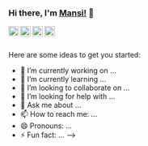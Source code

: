 ### Hi there, I'm [Mansi!](https://pyprogr.github.io) 👋

<a href="https://www.linkedin.com/in/ladyycoder/">
  <img align="left" width="20px" src="https://raw.githubusercontent.com/pyprogr/pyprogr/master/icons/linkedin.svg" />
</a>
<a href="https://www.facebook.com/yeaclassy">
  <img align="left" width="21px" src="https://raw.githubusercontent.com/pyprogr/pyprogr/master/icons/facebook.svg" />
</a>
<a href="https://ladyycoder.wordpress.com/">
  <img align="left" width="21px" src="https://raw.githubusercontent.com/pyprogr/pyprogr/master/icons/wordpress.svg" />
</a>
<a href="https://www.hackerrank.com/Pyprogr">
  <img align="left" width="21px" src="https://raw.githubusercontent.com/pyprogr/pyprogr/master/icons/iconfinder_160_Hackerrank_logo_logos_4373234.svg" />
</a>


<br />
<br />



Here are some ideas to get you started:

- 🔭 I’m currently working on ...
- 🌱 I’m currently learning ...
- 👯 I’m looking to collaborate on ...
- 🤔 I’m looking for help with ...
- 💬 Ask me about ...
- 📫 How to reach me: ...
- 😄 Pronouns: ...
- ⚡ Fun fact: ...
-->
